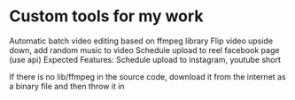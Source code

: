 # Custom tools for my work

Automatic batch video editing based on ffmpeg library
Flip video upside down, add random music to video
Schedule upload to reel facebook page (use api)
Expected Features: Schedule upload to instagram, youtube short

If there is no lib/ffmpeg in the source code, download it from the internet as a binary file and then throw it in